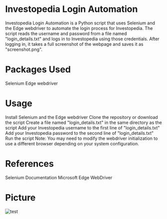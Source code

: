 
# Investopedia Login Automation

Investopedia Login Automation is a Python script that uses Selenium and the Edge webdriver to automate the login process for Investopedia. The script reads the username and password from a file named "login_details.txt" and logs in to Investopedia using those credentials. After logging in, it takes a full screenshot of the webpage and saves it as "screenshot.png".

# Packages Used

Selenium
Edge webdriver

# Usage

Install Selenium and the Edge webdriver
Clone the repository or download the script
Create a file named "login_details.txt" in the same directory as the script
Add your Investopedia username to the first line of "login_details.txt"
Add your Investopedia password to the second line of "login_details.txt"
Run the script
Note: You may need to modify the webdriver initialization to use a different browser depending on your system configuration.

# References

Selenium Documentation
Microsoft Edge WebDriver


# Picture

![test](https://raw.githubusercontent.com/johngunerli/investopedia_logger/master/screenshot.png)
